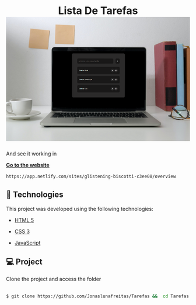 <h1  align="center">
                                     Lista De Tarefas
<img  alt="tarefas"  title="tarefas"  src="https://github.com/Jonaslunafreitas/Tarefas/blob/master/Design%20sem%20nome%20(2).png" />
                                   
</h1>


And see it working in

**[Go to the website](https://app.netlify.com/sites/glistening-biscotti-c3ee08/overview)**
```bash
https://app.netlify.com/sites/glistening-biscotti-c3ee08/overview
```  

## 🧪 Technologies

  

This project was developed using the following technologies:

  

- [HTML 5](https://developer.mozilla.org/pt-BR/docs/Web/HTML)

- [CSS 3](https://developer.mozilla.org/pt-BR/docs/Web/CSS)

- [JavaScript](https://developer.mozilla.org/pt-BR/docs/Web/JavaScript)


## 💻 Project

  

Clone the project and access the folder

  

```bash

$ git clone https://github.com/Jonaslunafreitas/Tarefas &&  cd Tarefas

```



  

